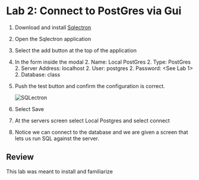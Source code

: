 # Lab 2: Connect to PostGres via Gui #

1. Download and install [Sqlectron](https://sqlectron.github.io/)
2. Open the Sqlectron application
3. Select the add button at the top of the application
1. In the form inside the modal
    2. Name: Local PostGres
    2. Type: PostGres
    2. Server Address: localhost
    2. User: postgres
    2. Password: <See Lab 1>
    2. Database: class

5. Push the test button and confirm the configuration is correct.

    ![SQLectron](https://jrgleason.github.io/psql-getting-started/labs/resources/lab1/sqlectron_view.png "SQLectron")

6. Select Save
7. At the servers screen select Local Postgres and select connect
8. Notice we can connect to the database and we are given a screen that lets us run SQL against the server.

## Review ##

This lab was meant to install and familiarize 
